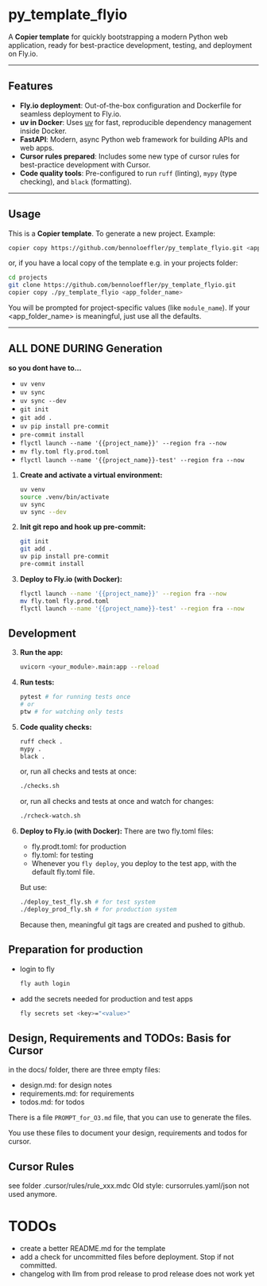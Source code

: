 # py_template_flyio

A **Copier template** for quickly bootstrapping a modern Python web application, ready for best-practice development, testing, and deployment on Fly.io.

---

## Features

- **Fly.io deployment**: Out-of-the-box configuration and Dockerfile for seamless deployment to Fly.io.
- **uv in Docker**: Uses [uv](https://github.com/astral-sh/uv) for fast, reproducible dependency management inside Docker.
- **FastAPI**: Modern, async Python web framework for building APIs and web apps.
- **Cursor rules prepared**: Includes some new type of cursor rules for best-practice development with Cursor.
- **Code quality tools**: Pre-configured to run `ruff` (linting), `mypy` (type checking), and `black` (formatting).

---

## Usage

This is a **Copier template**. To generate a new project.
Example:

```bash
copier copy https://github.com/bennoloeffler/py_template_flyio.git <app_folder_name>
```

or, if you have a local copy of the template e.g. in your projects folder:



```bash
cd projects
git clone https://github.com/bennoloeffler/py_template_flyio.git
copier copy ./py_template_flyio <app_folder_name>
```

You will be prompted for project-specific values (like `module_name`). If your <app_folder_name> is meaningful, just use all the defaults.

---

## ALL DONE DURING Generation

**so you dont have to...**
  - ```uv venv```
  - ```uv sync```
  - ```uv sync --dev```
  - ```git init```
  - ```git add .```
  - ```uv pip install pre-commit```
  - ```pre-commit install```
  - ```flyctl launch --name '{{project_name}}' --region fra --now```
  - ```mv fly.toml fly.prod.toml```
  - ```flyctl launch --name '{{project_name}}-test' --region fra --now```


1. **Create and activate a virtual environment:**
   ```bash
   uv venv
   source .venv/bin/activate
   uv sync
   uv sync --dev

   ```
2. **Init git repo and hook up pre-commit:**
   ```bash
   git init
   git add .
   uv pip install pre-commit
   pre-commit install
   ```

3. **Deploy to Fly.io (with Docker):**
   ```bash
   flyctl launch --name '{{project_name}}' --region fra --now
   mv fly.toml fly.prod.toml
   flyctl launch --name '{{project_name}}-test' --region fra --now
   ```

## Development
3. **Run the app:**
   ```bash
   uvicorn <your_module>.main:app --reload
   ```
4. **Run tests:**
   ```bash
   pytest # for running tests once
   # or
   ptw # for watching only tests
   ```
5. **Code quality checks:**
   ```bash
   ruff check .
   mypy .
   black .
   ```
   or, run all checks and tests at once:
   ```bash
   ./checks.sh
   ```
   or, run all checks and tests at once and watch for changes:
   ```bash
   ./rcheck-watch.sh
   ```
6. **Deploy to Fly.io (with Docker):**
There are two fly.toml files:
    - fly.prodt.toml: for production
    - fly.toml: for testing
    - Whenever you ```fly deploy```, you deploy to the test app, with the default fly.toml file.

    But use:
    ```bash
    ./deploy_test_fly.sh # for test system 
    ./deploy_prod_fly.sh # for production system
    ```
    Because then, meaningful git tags are created and pushed to github.
   
## Preparation for production
- login to fly
    ```bash
    fly auth login
    ```
- add the secrets needed for production and test apps
    ```bash
    fly secrets set <key>="<value>"
    ```

## Design, Requirements and TODOs: Basis for Cursor
in the docs/ folder, there are three empty files:
 - design.md: for design notes
 - requirements.md: for requirements
 - todos.md: for todos

There is a file ```PROMPT_for_O3.md``` file, that you can use to generate the files.

You use these files to document your design, requirements and todos for cursor.

## Cursor Rules
see folder .cursor/rules/rule_xxx.mdc
Old style: cursorrules.yaml/json not used anymore.

# TODOs
- create a better README.md for the template
- add a check for uncommitted files before deployment. Stop if not committed.
- changelog with llm from prod release to prod release does not work yet
